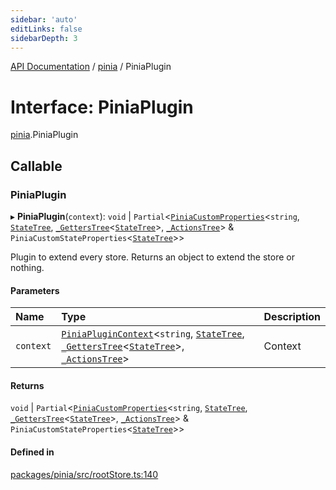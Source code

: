 ```yaml
---
sidebar: 'auto'
editLinks: false
sidebarDepth: 3
---
```


[API Documentation](../index.md) / [pinia](../modules/pinia.md) / PiniaPlugin

# Interface: PiniaPlugin

[pinia](../modules/pinia.md).PiniaPlugin

## Callable

### PiniaPlugin

▸ **PiniaPlugin**(`context`): `void` \| `Partial`<[`PiniaCustomProperties`](pinia.PiniaCustomProperties.md)<`string`, [`StateTree`](../modules/pinia.md#statetree), [`_GettersTree`](../modules/pinia.md#_getterstree)<[`StateTree`](../modules/pinia.md#statetree)\>, [`_ActionsTree`](../modules/pinia.md#_actionstree)\> & `PiniaCustomStateProperties`<[`StateTree`](../modules/pinia.md#statetree)\>\>

Plugin to extend every store. Returns an object to extend the store or
nothing.

#### Parameters

| Name      | Type                                                                                                                                                                                                                                                                | Description |
| :-------- | :------------------------------------------------------------------------------------------------------------------------------------------------------------------------------------------------------------------------------------------------------------------ | :---------- |
| `context` | [`PiniaPluginContext`](pinia.PiniaPluginContext.md)<`string`, [`StateTree`](../modules/pinia.md#statetree), [`_GettersTree`](../modules/pinia.md#_getterstree)<[`StateTree`](../modules/pinia.md#statetree)\>, [`_ActionsTree`](../modules/pinia.md#_actionstree)\> | Context     |

#### Returns

`void` \| `Partial`<[`PiniaCustomProperties`](pinia.PiniaCustomProperties.md)<`string`, [`StateTree`](../modules/pinia.md#statetree), [`_GettersTree`](../modules/pinia.md#_getterstree)<[`StateTree`](../modules/pinia.md#statetree)\>, [`_ActionsTree`](../modules/pinia.md#_actionstree)\> & `PiniaCustomStateProperties`<[`StateTree`](../modules/pinia.md#statetree)\>\>

#### Defined in

[packages/pinia/src/rootStore.ts:140](https://github.com/vuejs/pinia/blob/2b998ee/packages/pinia/src/rootStore.ts#L140)
